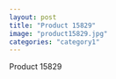 ```yaml
---
layout: post
title: "Product 15829"
image: "product15829.jpg"
categories: "category1"
---
```

Product 15829
